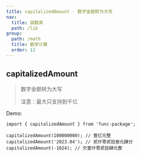 ```yaml
---
title: capitalizedAmount - 数字金额转为大写
nav:
  title: 函数库
  path: /lib
group:
  path: /math
  title: 数学计算
  order: 12
---
```


## capitalizedAmount

> 数字金额转为大写
>
> 注意：最大只支持到千亿

Demo:

```tsx | pure
import { capitalizedAmount } from 'func-package';

capitalizedAmount(100000000); // 壹亿元整
capitalizedAmount('2023.04'); // 贰仟零贰拾叁元肆分
capitalizedAmount(-1024); // 欠壹仟零贰拾肆元整
```
